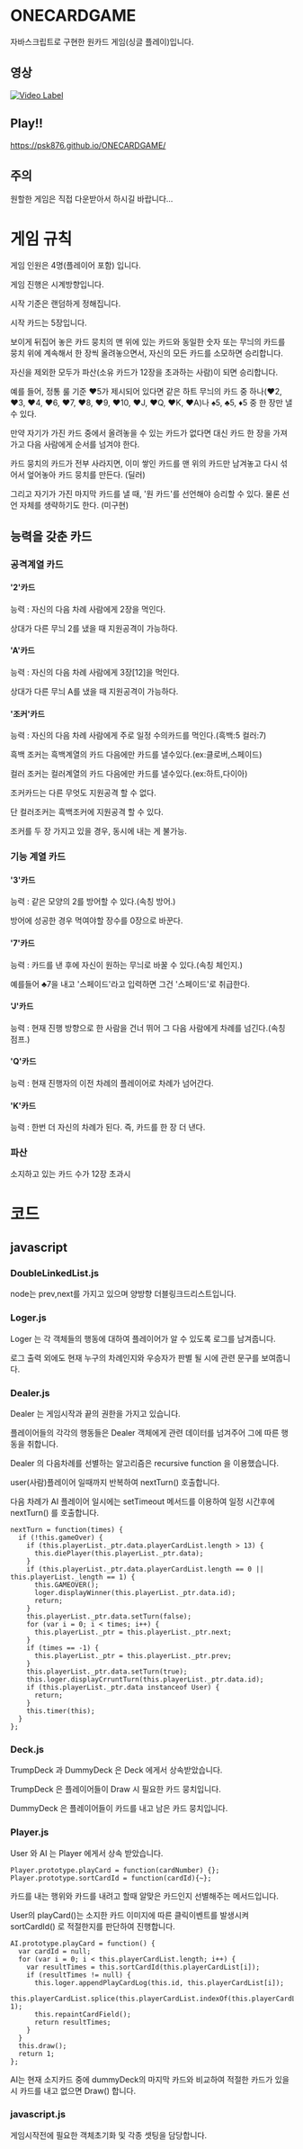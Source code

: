 # ONECARDGAME
자바스크립트로 구현한 원카드 게임(싱글 플레이)입니다.

## 영상
[![Video Label](https://i.vimeocdn.com/video/776961169_640x360.jpg)](https://vimeo.com/331539320) 

## Play!!
<https://psk876.github.io/ONECARDGAME/>

## 주의

원할한 게임은 직접 다운받아서 하시길 바랍니다...

# 게임 규칙

게임 인원은 4명(플레이어 포함) 입니다.

게임 진행은 시계방향입니다.

시작 기준은 랜덤하게 정해집니다.

시작 카드는 5장입니다.

보이게 뒤집어 놓은 카드 뭉치의 맨 위에 있는 카드와 동일한 숫자 또는 무늬의 카드를 뭉치 위에 계속해서 한 장씩 올려놓으면서, 자신의 모든 카드를 소모하면 승리합니다.

자신을 제외한 모두가 파산(소유 카드가 12장을 초과하는 사람)이 되면 승리합니다.

예를 들어, 정통 룰 기준 ♥5가 제시되어 있다면 같은 하트 무늬의 카드 중 하나(♥2, ♥3, ♥4, ♥6, ♥7, ♥8, ♥9, ♥10, ♥J, ♥Q, ♥K, ♥A)나 ♠5, ♣5, ♦5 중 한 장만 낼 수 있다.

만약 자기가 가진 카드 중에서 올려놓을 수 있는 카드가 없다면 대신 카드 한 장을 가져가고 다음 사람에게 순서를 넘겨야 한다.

카드 뭉치의 카드가 전부 사라지면, 이미 쌓인 카드를 맨 위의 카드만 남겨놓고 다시 섞어서 엎어놓아 카드 뭉치를 만든다. (딜러)

그리고 자기가 가진 마지막 카드를 낼 때, '원 카드'를 선언해야 승리할 수 있다. 물론 선언 자체를 생략하기도 한다. (미구현)

## 능력을 갖춘 카드

### 공격계열 카드

#### '2'카드

능력 : 자신의 다음 차례 사람에게 2장을 먹인다.

상대가 다른 무늬 2를 냈을 때 지원공격이 가능하다.

#### 'A'카드

능력 : 자신의 다음 차례 사람에게 3장[12]을 먹인다.

상대가 다른 무늬 A를 냈을 때 지원공격이 가능하다.

#### '조커'카드

능력 : 자신의 다음 차례 사람에게 주로 일정 수의카드를 먹인다.(흑백:5 컬러:7)

흑백 조커는 흑백계열의 카드 다음에만 카드를 낼수있다.(ex:클로버,스페이드)

컬러 조커는 컬러계열의 카드 다음에만 카드를 낼수있다.(ex:하트,다이아)

조커카드는 다른 무엇도 지원공격 할 수 없다.

단 컬러조커는 흑백조커에 지원공격 할 수 있다.

조커를 두 장 가지고 있을 경우, 동시에 내는 게 불가능.

### 기능 계열 카드

#### '3'카드

능력 : 같은 모양의 2를 방어할 수 있다.(속칭 방어.)

방어에 성공한 경우 먹여야할 장수를 0장으로 바꾼다.

#### '7'카드

능력 : 카드를 낸 후에 자신이 원하는 무늬로 바꿀 수 있다.(속칭 체인지.)

예를들어 ♣7을 내고 '스페이드'라고 입력하면 그건 '스페이드'로 취급한다.

#### 'J'카드

능력 : 현재 진행 방향으로 한 사람을 건너 뛰어 그 다음 사람에게 차례를 넘긴다.(속칭 점프.)

#### 'Q'카드

능력 : 현재 진행자의 이전 차례의 플레이어로 차례가 넘어간다.

#### 'K'카드

능력 : 한번 더 자신의 차례가 된다. 즉, 카드를 한 장 더 낸다.

### 파산

소지하고 있는 카드 수가 12장 초과시

# 코드

## javascript

### DoubleLinkedList.js

node는 prev,next를 가지고 있으며 양방향 더블링크드리스트입니다.

### Loger.js

Loger 는 각 객체들의 행동에 대하여 플레이어가 알 수 있도록 로그를 남겨줍니다.

로그 출력 외에도 현재 누구의 차례인지와 우승자가 판별 될 시에 관련 문구를 보여줍니다.

### Dealer.js

Dealer 는 게임시작과 끝의 권한을 가지고 있습니다.

플레이어들의 각각의 행동들은 Dealer 객체에게 관련 데이터를 넘겨주어 그에 따른 행동을 취합니다.

Dealer 의 다음차례를 선별하는 알고리즘은 recursive function 을 이용했습니다.

user(사람)플레이어 일때까지 반복하여 nextTurn() 호출합니다.

다음 차례가 AI 플레이어 일시에는 setTimeout 메서드를 이용하여 일정 시간후에 nextTurn() 를 호출합니다.
```
nextTurn = function(times) {
  if (!this.gameOver) {
    if (this.playerList._ptr.data.playerCardList.length > 13) {
      this.diePlayer(this.playerList._ptr.data);
    }
    if (this.playerList._ptr.data.playerCardList.length == 0 || this.playerList._length == 1) {
      this.GAMEOVER();
      loger.displayWinner(this.playerList._ptr.data.id);
      return;
    }
    this.playerList._ptr.data.setTurn(false);
    for (var i = 0; i < times; i++) {
      this.playerList._ptr = this.playerList._ptr.next;
    }
    if (times == -1) {
      this.playerList._ptr = this.playerList._ptr.prev;
    }
    this.playerList._ptr.data.setTurn(true);
    this.loger.displayCrruntTurn(this.playerList._ptr.data.id);
    if (this.playerList._ptr.data instanceof User) {
      return;
    }
    this.timer(this);
  }
};
```

### Deck.js

TrumpDeck 과 DummyDeck 은 Deck 에게서 상속받았습니다.

TrumpDeck 은 플레이어들이 Draw 시 필요한 카드 뭉치입니다.

DummyDeck 은 플레이어들이 카드를 내고 남은 카드 뭉치입니다.


### Player.js

User 와 AI 는 Player 에게서 상속 받았습니다.

```
Player.prototype.playCard = function(cardNumber) {};
Player.prototype.sortCardId = function(cardId){~};
```

카드를 내는 행위와 카드를 내려고 할때 알맞은 카드인지 선별해주는 메서드입니다.

User의 playCard()는 소지한 카드 이미지에 따른 클릭이벤트를 발생시켜 sortCardId() 로 적절한지를 판단하여 진행합니다.

```
AI.prototype.playCard = function() {
  var cardId = null;
  for (var i = 0; i < this.playerCardList.length; i++) {
    var resultTimes = this.sortCardId(this.playerCardList[i]);
    if (resultTimes != null) {
      this.loger.appendPlayCardLog(this.id, this.playerCardList[i]);
      this.playerCardList.splice(this.playerCardList.indexOf(this.playerCardList[i]), 1);
      this.repaintCardField();
      return resultTimes;
    }
  }
  this.draw();
  return 1;
};
```

AI는 현재 소지카드 중에 dummyDeck의 마지막 카드와 비교하여 적절한 카드가 있을시 카드를 내고 없으면 Draw() 합니다.

### javascript.js

게임시작전에 필요한 객체초기화 및 각종 셋팅을 담당합니다.
